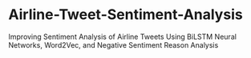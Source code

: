 # Airline-Tweet-Sentiment-Analysis
Improving Sentiment Analysis of Airline Tweets Using BiLSTM Neural Networks, Word2Vec, and Negative Sentiment Reason Analysis
